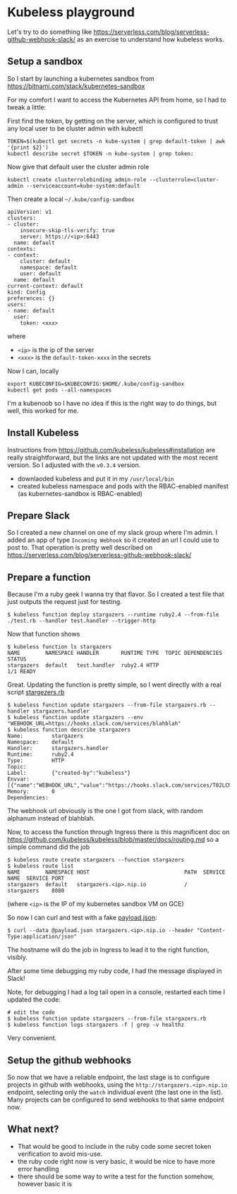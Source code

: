 Kubeless playground
========================

Let's try to do something like https://serverless.com/blog/serverless-github-webhook-slack/ as an exercise to understand how kubeless works.

Setup a sandbox
-------------------

So I start by launching a kubernetes sandbox from https://bitnami.com/stack/kubernetes-sandbox

For my comfort I want to access the Kubernetes API from home, so I had to tweak a little:

First find the token, by getting on the server, which is configured to trust any local user to be cluster admin with kubectl
```
TOKEN=$(kubectl get secrets -n kube-system | grep default-token | awk '{print $2}')
kubectl describe secret $TOKEN -n kube-system | grep token:
```
Now give that default user the cluster admin role
```
kubectl create clusterrolebinding admin-role --clusterrole=cluster-admin --serviceaccount=kube-system:default
```

Then create a local `~/.kube/config-sandbox`
```
apiVersion: v1
clusters:
- cluster:
    insecure-skip-tls-verify: true
    server: https://<ip>:6443
  name: default
contexts:
- context:
    cluster: default
    namespace: default
    user: default
  name: default
current-context: default
kind: Config
preferences: {}
users:
- name: default
  user:
    token: <xxx>
```
where
- `<ip>` is the ip of the server
- `<xxx>` is the `default-token-xxxx` in the secrets

Now I can, locally
```
export KUBECONFIG=$KUBECONFIG:$HOME/.kube/config-sandbox
kubectl get pods --all-namespaces
```

I'm a kubenoob so I have no idea if this is the right way to do things, but well, this worked for me.


Install Kubeless
-------------------

Instructions from https://github.com/kubeless/kubeless#installation are really straightforward, but the links are not updated with the most recent version. So I adjusted with the `v0.3.4` version.

- downlaoded kubeless and put it in my `/usr/local/bin`
- created kubeless namespace and pods with the RBAC-enabled manifest (as kubernetes-sandbox is RBAC-enabled)


Prepare Slack
--------------

So I created a new channel on one of my slack group where I'm admin. I added an app of type `Incoming Webhook` so it created an url I could use to post to. That operation is pretty well described on https://serverless.com/blog/serverless-github-webhook-slack/


Prepare a function
-------------------

Because I'm a ruby geek I wanna try that flavor. So I created a test file that just outputs the request just for testing.

    $ kubeless function deploy stargazers --runtime ruby2.4 --from-file ./test.rb --handler test.handler --trigger-http

Now that function shows

```
$ kubeless function ls stargazers
NAME        NAMESPACE HANDLER       RUNTIME TYPE  TOPIC DEPENDENCIES  STATUS   
stargazers  default   test.handler  ruby2.4 HTTP                      1/1 READY
```

Great. Updating the function is pretty simple, so I went directly with a real script [stargezers.rb](https://github.com/mose/k8s-playground/blob/master/kubeless/stargazers.rb)
```
$ kubeless function update stargazers --from-file stargazers.rb --handler stargazers.handler
$ kubeless function update stargazers --env "WEBHOOK_URL=https://hooks.slack.com/services/blahblah"
$ kubeless function describe stargazers
Name:         stargazers                                                                      
Namespace:    default                                                                         
Handler:      stargazers.handler                                                       
Runtime:      ruby2.4                                                                         
Type:         HTTP                                                                            
Topic:                                                                                        
Label:        {"created-by":"kubeless"}                                                       
Envvar:       [{"name":"WEBHOOK_URL","value":"https://hooks.slack.com/services/T02LCNBF8/B8...
Memory:       0                                                                               
Dependencies:                                                                                 
```

The webhook url obviously is the one I got from slack, with random alphanum instead of blahblah.

Now, to access the function through Ingress there is this magnificent doc on https://github.com/kubeless/kubeless/blob/master/docs/routing.md so a simple command did the job
```
$ kubeless route create stargazers --function stargazers
$ kubeless route list
NAME        NAMESPACE HOST                              PATH  SERVICE NAME  SERVICE PORT
stargazers  default   stargazers.<ip>.nip.io            /     stargazers    8080
```

(where `<ip>` is the IP of my kubernetes sandbox VM on GCE)

So now I can curl and test with a fake [payload.json](https://github.com/mose/k8s-playground/blob/master/kubeless/payload.json):
```
$ curl --data @payload.json stargazers.<ip>.nip.io --header "Content-Type:application/json"
```

The hostname will do the job in Ingress to lead it to the right function, visibly.

After some time debugging my ruby code, I had the message displayed in Slack!

Note, for debugging I had a log tail open in a console, restarted each time I updated the code:
```
# edit the code
$ kubeless function update stargazers --from-file stargazers.rb
$ kubeless function logs stargazers -f | grep -v healthz
```

Very convenient.

Setup the github webhooks
------------------------------

So now that we have a reliable endpoint, the last stage is to configure projects in github with webhooks, using the `http://stargazers.<ip>.nip.io` endpoint, selecting only the `watch` individual event (the last one in the list). Many projects can be configured to send webhooks to that same endpoint now.

What next?
--------------

- That would be good to include in the ruby code some secret token verification to avoid mis-use.
- the ruby code right now is very basic, it would be nice to have more error handling
- there should be some way to write a test for the function somehow, however basic it is
